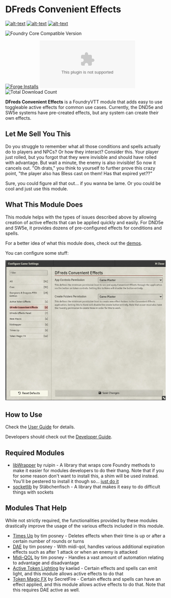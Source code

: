 # DFreds Convenient Effects

[![alt-text](https://img.shields.io/badge/-Patreon-%23f96854?style=for-the-badge)](https://www.patreon.com/dfreds)
[![alt-text](https://img.shields.io/badge/-Buy%20Me%20A%20Coffee-%23ff813f?style=for-the-badge)](https://www.buymeacoffee.com/dfreds)
[![alt-text](https://img.shields.io/badge/-Discord-%235662f6?style=for-the-badge)](https://discord.gg/Wq8AEV9bWb)

![Foundry Core Compatible
Version](https://img.shields.io/badge/dynamic/json.svg?url=https://raw.githubusercontent.com/DFreds/dfreds-convenient-effects/static/module.json&label=Foundry%20Version&query=$.compatibility.verified&colorB=ff6400&style=for-the-badge)

[![Forge
Installs](https://img.shields.io/badge/dynamic/json?label=Forge%20Installs&query=package.installs&suffix=%25&url=https://forge-vtt.com/api/bazaar/package/dfreds-convenient-effects&colorB=68a74f&style=for-the-badge)](https://forge-vtt.com/bazaar#package=dfreds-convenient-effects)
![Latest Release Download
Count](https://img.shields.io/github/downloads/DFreds/dfreds-convenient-effects/latest/dfreds-convenient-effects.zip?color=2b82fc&label=LATEST%20DOWNLOADS&style=for-the-badge)
![Total Download
Count](https://img.shields.io/github/downloads/DFreds/dfreds-convenient-effects/total?color=2b82fc&label=TOTAL%20DOWNLOADS&style=for-the-badge)

__DFreds Convenient Effects__ is a FoundryVTT module that adds easy to use
toggleable active effects for common use cases. Currently, the DND5e and SW5e
systems have pre-created effects, but any system can create their own effects.

## Let Me Sell You This

Do you struggle to remember what all those conditions and spells actually do to
players and NPCs? Or how they interact? Consider this. Your player just rolled,
but you forgot that they were invisible and should have rolled with advantage.
But wait a minute, the enemy is also invisible! So now it cancels out. "Oh
drats," you think to yourself to further prove this crazy point, "the player
also has Bless cast on them! Has that expired yet??"

Sure, you could figure all that out... if you wanna be lame. Or you could be
cool and just use this module.

## What This Module Does

This module helps with the types of issues described above by allowing creation
of active effects that can be applied quickly and easily. For DND5e and SW5e, it
provides dozens of pre-configured effects for conditions and spells.

For a better idea of what this module does, check out the
[demos](https://github.com/DFreds/dfreds-convenient-effects/wiki/Demos).

You can configure some stuff:

![Settings](docs/settings.png)

## How to Use

Check the [User
Guide](https://github.com/DFreds/dfreds-convenient-effects/wiki/User-Guide) for
details.

Developers should check out the [Developer
Guide](https://github.com/DFreds/dfreds-convenient-effects/wiki/Developer-Guide).

## Required Modules

- [libWrapper](https://foundryvtt.com/packages/lib-wrapper) by ruipin - A
library that wraps core Foundry methods to make it easier for modules developers
to do their thang. Note that if you for some reason don't want to install this,
a shim will be used instead. You'll be pestered to install it though so... [just
do it](https://www.youtube.com/watch?v=ZXsQAXx_ao0)
- [socketlib](https://foundryvtt.com/packages/socketlib) by Stäbchenfisch - A
library that makes it easy to do difficult things with sockets

## Modules That Help

While not strictly required, the functionalities provided by these modules drastically improve the usage of the various effects included in this module.

- [Times Up](https://foundryvtt.com/packages/times-up) by tim posney - Deletes
effects when their time is up or after a certain number of rounds or turns
- [DAE](https://foundryvtt.com/packages/dae) by tim posney - With midi-qol,
handles various additional expiration effects such as after 1 attack or when an
enemy is attacked
- [Midi-QOL](https://foundryvtt.com/packages/midi-qol) by tim posney - Handles a
vast amount of automation relating to advantage and disadvantage
- [Active Token Lighting](https://foundryvtt.com/packages/ATL) by kaelad -
Certain effects and spells can emit light, and this module allows active effects
to do that
- [Token Magic FX](https://foundryvtt.com/packages/tokenmagic) by SecretFire -
Certain effects and spells can have an effect applied, and this module allows
active effects to do that. Note that this requires DAE active as well.
